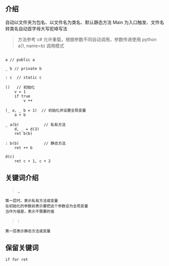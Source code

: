 ## 介绍

自动以文件夹为包名、以文件名为类名、默认静态方法 Main 为入口触发、文件名转类名自动首字母大写驼峰写法

> 方法参考 c# 允许重载，根据参数不同自动调用，参数传递使用 python a(1, name=b)  调用模式

> 

```Z

a // public a

_ b // private b

: c  // static c

()   // 初始化
    v = 1
    if true
        v ++

(_ a, _ b = 1)  // 初始化并设置全局变量
    a + b

_ a(b)           // 私有方法
    d, _ = d(3)
    ret b(b)

: b(b)           // 静态方法
    ret ++ b

d(c)
    ret c + 1, c + 2

```

## 关键词介绍

> _ 

    第一层时，表示私有方法或变量
    在初始化的参数前表示要把这个参数设为全局变量
    当作为值是，表示不需要的值

> :

    第一层表示静态方法或变量



## 保留关键词

    if for ret


